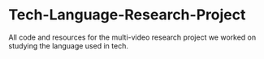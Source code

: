 # Tech-Language-Research-Project
All code and resources for the multi-video research project we worked on studying the language used in tech.
